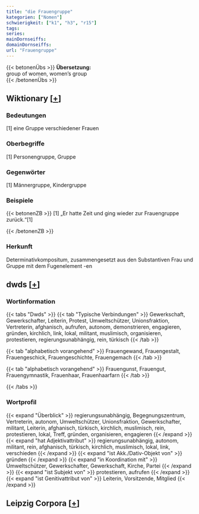 ```yaml
---
title: "die Frauengruppe"
kategorien: ["Nomen"]
schwierigkeit: ["k1", "h3", "r15"]
tags:
series:
mainDornseiffs:
domainDornseiffs:
url: "Frauengruppe"
---
```


{{< betonenÜbs >}}
**Übersetzung:**  
group of women, women’s group  
{{< /betonenÜbs >}}

## Wiktionary [[+](https://de.wiktionary.org/wiki/Frauengruppe)]

### Bedeutungen
[1] eine Gruppe verschiedener Frauen  

### Oberbegriffe
[1] Personengruppe, Gruppe  

### Gegenwörter
[1] Männergruppe, Kindergruppe  

### Beispiele
{{< betonenZB >}}
[1] „Er hatte Zeit und ging wieder zur Frauengruppe zurück.“[1]  

{{< /betonenZB >}}
### Herkunft
Determinativkompositum, zusammengesetzt aus den Substantiven Frau und Gruppe mit dem Fugenelement -en  



## dwds [[+](https://www.dwds.de/wb/Frauengruppe)]

### Wortinformation
{{< tabs "Dwds" >}}
{{< tab "Typische Verbindungen" >}}
Gewerkschaft, Gewerkschafter, Leiterin, Protest, Umweltschützer, Unionsfraktion, Vertreterin, afghanisch, aufrufen, autonom, demonstrieren, engagieren, gründen, kirchlich, link, lokal, militant, muslimisch, organisieren, protestieren, regierungsunabhängig, rein, türkisch
{{< /tab >}}

{{< tab "alphabetisch vorangehend" >}}
Frauengewand, Frauengestalt, Frauengeschick, Frauengeschichte, Frauengemach
{{< /tab >}}

{{< tab "alphabetisch vorangehend" >}}
Frauengunst, Frauengut, Frauengymnastik, Frauenhaar, Frauenhaarfarn
{{< /tab >}}

{{< /tabs >}}

### Wortprofil
{{< expand "Überblick" >}} regierungsunabhängig, Begegnungszentrum, Vertreterin, autonom, Umweltschützer, Unionsfraktion, Gewerkschafter, militant, Leiterin, afghanisch, türkisch, kirchlich, muslimisch, rein, protestieren, lokal, Treff, gründen, organisieren, engagieren {{< /expand >}}
{{< expand "hat Adjektivattribut" >}} regierungsunabhängig, autonom, militant, rein, afghanisch, türkisch, kirchlich, muslimisch, lokal, link, verschieden {{< /expand >}}
{{< expand "ist Akk./Dativ-Objekt von" >}} gründen {{< /expand >}}
{{< expand "in Koordination mit" >}} Umweltschützer, Gewerkschafter, Gewerkschaft, Kirche, Partei {{< /expand >}}
{{< expand "ist Subjekt von" >}} protestieren, aufrufen {{< /expand >}}
{{< expand "ist Genitivattribut von" >}} Leiterin, Vorsitzende, Mitglied {{< /expand >}}

## Leipzig Corpora [[+](https://corpora.uni-leipzig.de/en/res?word=Frauengruppe&corpusId=deu_newscrawl-public_2018)]

